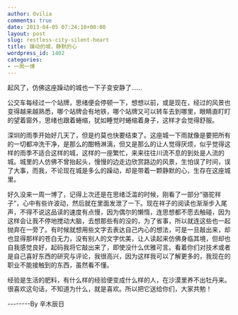 ```yaml
---
author: Ovilia
comments: true
date: 2013-04-05 07:24:10+00:00
layout: post
slug: restless-city-silent-heart
title: 躁动的城，静默的心
wordpress_id: 1402
categories:
- 一周一博
---
```


起风了，仿佛这座躁动的城也一下子变安静了......

公交车每经过一个站牌，思绪便会停顿一下，想想以前，或是现在，经过的风景也变得越来越熟悉，哪个站牌会有地铁，哪个站牌又可以转车去到哪里，眼睛直盯盯的望着窗外，思绪也跟着蜷缩，犹如睡觉时蜷缩着身子，这样才会觉得舒服。

深圳的雨季开始好几天了，但是约莫也快要结束了。这座城一下雨就像是要把所有的一切都冲洗干净，是那么的酣畅淋漓，但又是那么的让人觉得厌烦，似乎觉得这样的雨季不适合这样的城，这样的一座繁忙，来来往往川流不息的到处是人流的城。城里的人仿佛不曾抬起头，慢慢的边走边欣赏路边的风景，生怕误了时间，误了大事，而我，不论现在城是多么的躁动，却是带着一颗静默的心，生存在这座城里。

好久没来一周一博了，记得上次还是在思绪泛滥的时候，刚看了一部分“骆驼祥子”，心中有些许波动，然后就在里面发泄了一下。现在祥子的阅读也渐渐步入尾声，不得不说这品读的速度有点慢，因为偶尔的懒惰，连思想都不愿去触碰，因为这样会让我不停地搅动大脑，去想那些有的没的，为了省事，所以就连这些也一起抛弃在一旁了。有时候就想用些文字去表达自己内心的想法，可是一旦敲出来，却也显得那样的苍白无力，没有别人的文字优美，让人读起来仿佛身临其境，但却也自我感觉良好，起码我将它敲出来了，即使没什么优雅可言。看着你们对技术或者是自己喜好东西的研究与评论，我很高兴，因为这样我可以了解更多的，我现在的职业不能接触到的东西，虽然看不懂。

经验是生活的肥料，有什么样的经验便变成什么样的人，在沙漠里养不出牡丹来。很喜欢这句话，不知道为什么，就是喜欢。所以把它送给你们，大家共勉！

--------By 辛木辰日
